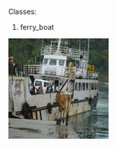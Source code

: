 Classes: <br> 
1) ferry_boat<br>
<img src = "https://github.com/maha-prathamesh/Boat-Type-Classification-AI-Challenge/blob/main/Data_Sample/ferry_boat.jpg" width="200" height="200">
